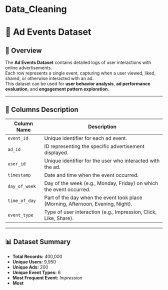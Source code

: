 # Data_Cleaning
# 📘 Ad Events Dataset

## 🧩 Overview  
The **Ad Events Dataset** contains detailed logs of user interactions with online advertisements.  
Each row represents a single event, capturing when a user viewed, liked, shared, or otherwise interacted with an ad.  
This dataset can be used for **user behavior analysis**, **ad performance evaluation**, and **engagement pattern exploration**.

---

## 📂 Columns Description

| Column Name | Description |
|--------------|-------------|
| `event_id` | Unique identifier for each ad event. |
| `ad_id` | ID representing the specific advertisement displayed. |
| `user_id` | Unique identifier for the user who interacted with the ad. |
| `timestamp` | Date and time when the event occurred. |
| `day_of_week` | Day of the week (e.g., Monday, Friday) on which the event occurred. |
| `time_of_day` | Part of the day when the event took place (Morning, Afternoon, Evening, Night). |
| `event_type` | Type of user interaction (e.g., Impression, Click, Like, Share). |

---

## 📊 Dataset Summary

- **Total Records:** 400,000  
- **Unique Users:** 9,950  
- **Unique Ads:** 200  
- **Unique Event Types:** 6  
- **Most Frequent Event:** *Impression*  
- **Most**


